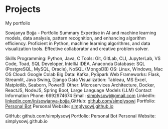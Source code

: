 # Projects
 
My portfolio

Sowjanya Bojja - Portfolio Summary Expertise in AI and machine learning models, data analysis, pattern recognition, and enhancing algorithm efficiency. Proficient in Python, machine learning algorithms, and data visualization tools. Effective collaborator and creative problem solver.

Skills Programming: Python, Java, C Tools: Git, GitLab, CLI, JupyterLab, VS Code, Toad, SQL Developer, IntelliJ IDEA, Anaconda Database: SQL (PostgreSQL, MySQL, Oracle), NoSQL (MongoDB) OS: Linux, Windows, Mac OS Cloud: Google Colab Big Data: Kafka, PySpark Web Frameworks: Flask, Streamlit, Java Swing, Django Data Visualization: Tableau, MS Excel, Matplotlib, Seaborn, PowerBI Other: Microservices Architecture, Docker, ReactJS, NodeJS, Spring Boot, Large Language Models (LLM) Contact Information Phone: 6692974674 Email: simplysowj@gmail.com 
LinkedIn: [linkedin.com/in/sowjanya-bojja ](https://www.linkedin.com/in/sowjanya-bojja/)
GitHub: [github.com/simplysowj](https://github.com/simplysowj/) 
Portfolio: [Personal Bot](https://personalbotpy-latestsowji.streamlit.app/)
Personal Website: [simplysowj.github.io](https://simplysowj.github.io/)



GitHub: github.com/simplysowj
Portfolio: Personal Bot
Personal Website: simplysowj.github.io
